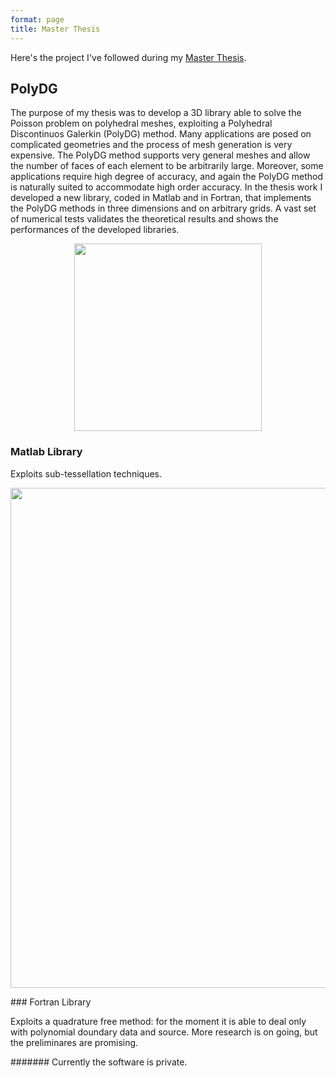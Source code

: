 ```yaml
---
format: page
title: Master Thesis
---
```



Here's the project I've followed during my [Master Thesis](https://alberto1artoni.github.io/assets/pdf/Tesi/TesiStile.pdf).

## PolyDG

The purpose of my thesis was to develop a 3D library able to solve the
Poisson problem on polyhedral meshes, exploiting a Polyhedral Discontinuos Galerkin (PolyDG) method.
Many applications are posed
on complicated geometries and the process of mesh generation is very
expensive. The PolyDG method supports very general meshes and allow the number of faces of each element to be arbitrarily large. Moreover,
some applications require high degree of accuracy, and again the
PolyDG method is naturally suited to accommodate high order accuracy.
In the thesis work I developed a new library, coded in Matlab and in
Fortran, that implements the PolyDG methods in three dimensions and
on arbitrary grids. A vast set of numerical tests validates the theoretical 
results and shows the performances of the developed libraries.

<p align="center">
  <img width="300" height="300" src="https://alberto1artoni.github.io/assets/pdf/Tesi/Immagini/Dominio.png">
</p>

### Matlab Library

Exploits sub-tessellation techniques. 

<p align="center">
  <img width="700" height="800" src="https://alberto1artoni.github.io/assets/pdf/Tesi/Immagini/SottoTassellazione.png">
</p>
### Fortran Library

Exploits a quadrature free method: for the moment it is able to deal only with polynomial doundary data and source. More research is on going, but the preliminares are promising.

####### Currently the software is private.
